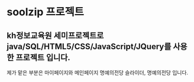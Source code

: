 # soolzip 프로젝트
## kh정보교육원 세미프로젝트로 java/SQL/HTML5/CSS/JavaScript/JQuery를 사용한 프로젝트 입니다.

제가 맡은 부분은 마이페이지와 메인페이지 명예의전당 슬라이더, 명예의전당 입니다.
